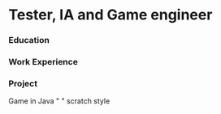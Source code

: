 # Tester, IA and Game engineer

### Education

### Work Experience

### Project
Game in Java " " scratch style
